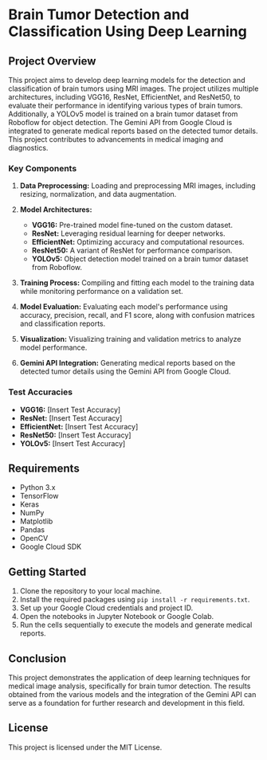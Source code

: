 # Brain Tumor Detection and Classification Using Deep Learning

## Project Overview

This project aims to develop deep learning models for the detection and classification of brain tumors using MRI images. The project utilizes multiple architectures, including VGG16, ResNet, EfficientNet, and ResNet50, to evaluate their performance in identifying various types of brain tumors. Additionally, a YOLOv5 model is trained on a brain tumor dataset from Roboflow for object detection. The Gemini API from Google Cloud is integrated to generate medical reports based on the detected tumor details. This project contributes to advancements in medical imaging and diagnostics.

### Key Components

1. **Data Preprocessing:** Loading and preprocessing MRI images, including resizing, normalization, and data augmentation.

2. **Model Architectures:**
   - **VGG16:** Pre-trained model fine-tuned on the custom dataset.
   - **ResNet:** Leveraging residual learning for deeper networks.
   - **EfficientNet:** Optimizing accuracy and computational resources.
   - **ResNet50:** A variant of ResNet for performance comparison.
   - **YOLOv5:** Object detection model trained on a brain tumor dataset from Roboflow.

3. **Training Process:** Compiling and fitting each model to the training data while monitoring performance on a validation set.

4. **Model Evaluation:** Evaluating each model's performance using accuracy, precision, recall, and F1 score, along with confusion matrices and classification reports.

5. **Visualization:** Visualizing training and validation metrics to analyze model performance.

6. **Gemini API Integration:** Generating medical reports based on the detected tumor details using the Gemini API from Google Cloud.

### Test Accuracies
- **VGG16:** [Insert Test Accuracy]
- **ResNet:** [Insert Test Accuracy]
- **EfficientNet:** [Insert Test Accuracy]
- **ResNet50:** [Insert Test Accuracy]
- **YOLOv5:** [Insert Test Accuracy]

## Requirements

- Python 3.x
- TensorFlow
- Keras
- NumPy
- Matplotlib
- Pandas
- OpenCV
- Google Cloud SDK

## Getting Started

1. Clone the repository to your local machine.
2. Install the required packages using `pip install -r requirements.txt`.
3. Set up your Google Cloud credentials and project ID.
4. Open the notebooks in Jupyter Notebook or Google Colab.
5. Run the cells sequentially to execute the models and generate medical reports.

## Conclusion

This project demonstrates the application of deep learning techniques for medical image analysis, specifically for brain tumor detection. The results obtained from the various models and the integration of the Gemini API can serve as a foundation for further research and development in this field.

## License

This project is licensed under the MIT License.
